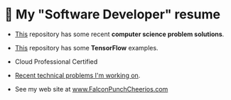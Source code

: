 <!---
- 👋 Hi, I’m @mavas
- 👀 I’m currently interested in getting hired for software work.
- 🌱 I’m currently learning to pass the official TensorFlow certification
- 💞️ I’m looking to collaborate on ...
- 📫 How to reach me ...
--->
# 👋 My "Software Developer" resume

- [This](https://github.com/mavas/hackerrank) repository has some recent **computer science problem solutions**.

- [This](https://github.com/mavas/tensorflow-certificate) repository has some **TensorFlow** examples.

- Cloud Professional Certified

- [Recent technical problems I'm working on](writings/RecentProblems.md).

- See my web site at www.FalconPunchCheerios.com

<!--
mtp
coconut delivery
go-web-server
sirkel
tic-tac-toe
normalize-string
RideCell-parking-app-api
featherlight-challenge

sutcta
counttext
ga
-->


<!---- [Education](education.md).--->
<!---
mavas/mavas is a ✨ special ✨ repository because its `README.md` (this file) appears on your GitHub profile.
You can click the Preview link to take a look at your changes.
--->
